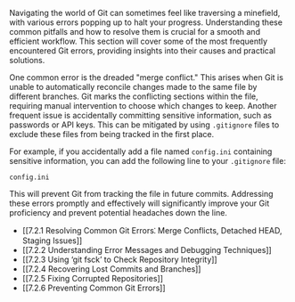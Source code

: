 Navigating the world of Git can sometimes feel like traversing a minefield, with various errors popping up to halt your progress. Understanding these common pitfalls and how to resolve them is crucial for a smooth and efficient workflow. This section will cover some of the most frequently encountered Git errors, providing insights into their causes and practical solutions.

One common error is the dreaded "merge conflict." This arises when Git is unable to automatically reconcile changes made to the same file by different branches. Git marks the conflicting sections within the file, requiring manual intervention to choose which changes to keep. Another frequent issue is accidentally committing sensitive information, such as passwords or API keys. This can be mitigated by using `.gitignore` files to exclude these files from being tracked in the first place.

For example, if you accidentally add a file named `config.ini` containing sensitive information, you can add the following line to your `.gitignore` file:

```
config.ini
```

This will prevent Git from tracking the file in future commits. Addressing these errors promptly and effectively will significantly improve your Git proficiency and prevent potential headaches down the line.

- [[7.2.1 Resolving Common Git Errors⁚ Merge Conflicts, Detached HEAD, Staging Issues]]
- [[7.2.2 Understanding Error Messages and Debugging Techniques]]
- [[7.2.3 Using ‘git fsck’ to Check Repository Integrity]]
- [[7.2.4 Recovering Lost Commits and Branches]]
- [[7.2.5 Fixing Corrupted Repositories]]
- [[7.2.6 Preventing Common Git Errors]]
